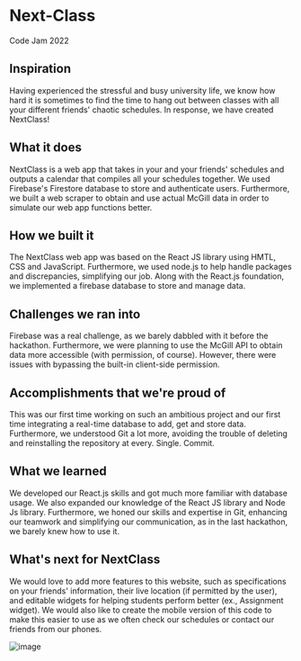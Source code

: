# Next-Class
Code Jam 2022 

## Inspiration
Having experienced the stressful and busy university life, we know how hard it is sometimes to find the time to hang out between classes with all your different friends' chaotic schedules. In response, we have created NextClass!

## What it does
NextClass is a web app that takes in your and your friends' schedules and outputs a calendar that compiles all your schedules together. We used Firebase's Firestore database to store and authenticate users. Furthermore, we built a web scraper to obtain and use actual McGill data in order to simulate our web app functions better. 

## How we built it
The NextClass web app was based on the React JS library using HMTL, CSS and JavaScript. Furthermore, we used node.js to help handle packages and discrepancies, simplifying our job. Along with the React.js foundation, we implemented a firebase database to store and manage data. 

## Challenges we ran into
Firebase was a real challenge, as we barely dabbled with it before the hackathon. Furthermore, we were planning to use the McGill API to obtain data more accessible (with permission, of course). However, there were issues with bypassing the built-in client-side permission.

## Accomplishments that we're proud of
This was our first time working on such an ambitious project and our first time integrating a real-time database to add, get and store data. Furthermore, we understood Git a lot more, avoiding the trouble of deleting and reinstalling the repository at every. Single. Commit.

## What we learned
We developed our React.js skills and got much more familiar with database usage. We also expanded our knowledge of the React JS library and Node Js library. Furthermore, we honed our skills and expertise in Git, enhancing our teamwork and simplifying our communication, as in the last hackathon, we barely knew how to use it. 

## What's next for NextClass
We would love to add more features to this website, such as specifications on your friends' information, their live location (if permitted by the user), and editable widgets for helping students perform better (ex., Assignment widget). We would also like to create the mobile version of this code to make this easier to use as we often check our schedules or contact our friends from our phones.

![image](https://github.com/user-attachments/assets/7b78590e-8895-411e-8e11-f0f68fff4d0b)






